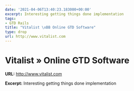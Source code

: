 ```yaml
---
date: '2021-04-06T13:40:23.183000+00:00'
excerpt: Interesting getting things done implementation
tags:
- GTD Rails
title: "Vitalist \xBB Online GTD Software"
type: drop
url: http://www.vitalist.com
---
```


# Vitalist » Online GTD Software

**URL:** http://www.vitalist.com

**Excerpt:** Interesting getting things done implementation
